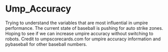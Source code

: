 # Ump_Accuracy
Trying to understand the variables that are most influential in umpire performance. The current state of baseball is pushing for auto strike zones. Hoping to see if we can increase umpire accuracy without switching to robots. Credit to umpscorecards.com for umpire accuracy information and pybaseball for other baseball numbers.
